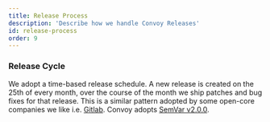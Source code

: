 ```yaml
---
title: Release Process
description: 'Describe how we handle Convoy Releases'
id: release-process
order: 9
---
```


### Release Cycle
We adopt a time-based release schedule.  A new release is created on the 25th of every month, over the course of the month we ship patches and bug fixes for that release. This is a similar pattern adopted by some open-core companies we like i.e. [Gitlab](https://about.gitlab.com/releases/). Convoy adopts [SemVar v2.0.0](https://semver.org/spec/v2.0.0.html).

